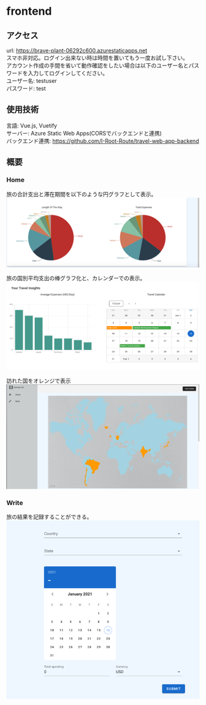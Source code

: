 # frontend
## アクセス
url: https://brave-plant-06292c600.azurestaticapps.net <br>
スマホ非対応。ログイン出来ない時は時間を置いてもう一度お試し下さい。<br>
アカウント作成の手間を省いて動作確認をしたい場合は以下のユーザー名とパスワードを入力してログインしてください。 <br>
ユーザー名: testuser <br>
パスワード: test

## 使用技術
言語: Vue.js, Vuetify <br>
サーバー: Azure Static Web Apps(CORSでバックエンドと連携) <br>
バックエンド連携: https://github.com/I-Root-Route/travel-web-app-backend

## 概要
### Home
旅の合計支出と滞在期間を以下のような円グラフとして表示。 <br>
![expenses](public/static/img/expenses.png)

旅の国別平均支出の棒グラフ化と、カレンダーでの表示。 <br>
![data](public/static/img/data.png)

訪れた国をオレンジで表示 <br>
![map_world](public/static/img/map_world.png)

### Write
旅の結果を記録することができる。
![write](public/static/img/write.png)
